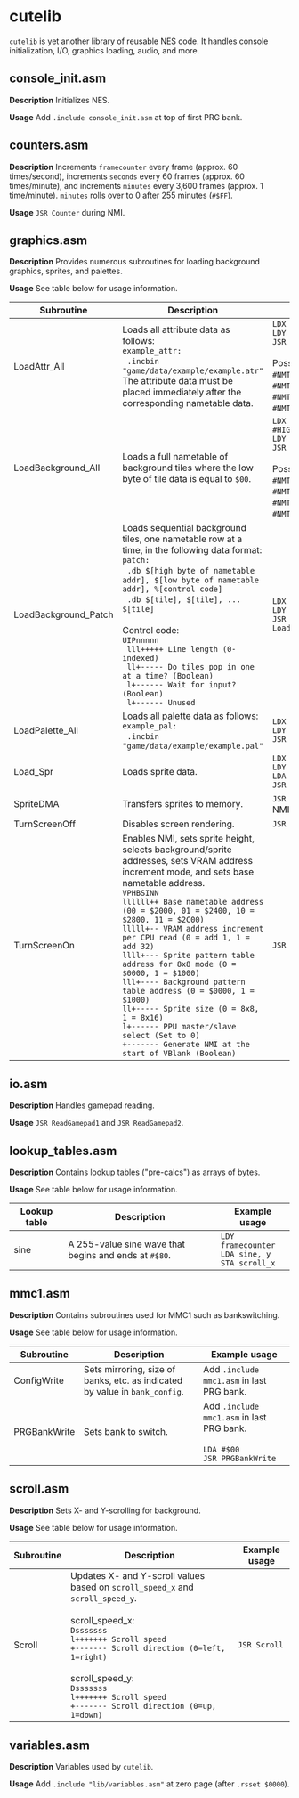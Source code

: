 # cutelib

`cutelib` is yet another library of reusable NES code. It handles console initialization, I/O, graphics loading, audio, and more. 


## console_init.asm

**Description**  Initializes NES.

**Usage**  Add `.include console_init.asm` at top of first PRG bank.


## counters.asm

**Description**  Increments `framecounter` every frame (approx. 60 times/second), increments `seconds` every 60 frames (approx. 60 times/minute), and increments `minutes` every 3,600 frames (approx. 1 time/minute). `minutes` rolls over to 0 after 255 minutes (`#$FF`).

**Usage**  `JSR Counter` during NMI.


## graphics.asm

**Description**  Provides numerous subroutines for loading background graphics, sprites, and palettes.

**Usage**  See table below for usage information.

| Subroutine | Description | Example usage |
|------------|-------------|---------------|
| LoadAttr_All | Loads all attribute data as follows:<BR>`example_attr:`<BR>&nbsp;&nbsp;`.incbin "game/data/example/example.atr"`<BR>The attribute data must be placed immediately after the corresponding nametable data. | `LDX #HIGH(example_attr)`<BR>`LDY #NMTBL_TOP_LEFT`<BR>`JSR LoadAttr_All`<BR><BR>Possible values for Y are `#NMTBL_TOP_LEFT`, `#NMTBL_TOP_RIGHT`, `#NMTBL_BOT_LEFT`, and `#NMTBL_BOT_RIGHT`. |
| LoadBackground_All | Loads a full nametable of background tiles where the low byte of tile data is equal to `$00`. | `LDX #HIGH(background_tiles)`<BR>`LDY #NMTBL_TOP_LEFT`<BR>`JSR LoadBackground_All`<BR><BR>Possible values for Y are `#NMTBL_TOP_LEFT`, `#NMTBL_TOP_RIGHT`, `#NMTBL_BOT_LEFT`, and `#NMTBL_BOT_RIGHT`. |
| LoadBackground_Patch | Loads sequential background tiles, one nametable row at a time, in the following data format:<BR>`patch:`<BR>&nbsp;&nbsp;`.db $[high byte of nametable addr], $[low byte of nametable addr], %[control code]`<BR>&nbsp;&nbsp;`.db $[tile], $[tile], ... $[tile]`<BR><BR>Control code:<BR>`UIPnnnnn`<BR>` lll+++++ Line length (0-indexed)`<BR>` ll+----- Do tiles pop in one at a time? (Boolean)`<BR>` l+------ Wait for input? (Boolean)`<BR>` l+------ Unused` | `LDX #HIGH(patch)`<BR>`LDY #LOW(patch)`<BR>`JSR LoadBackground_Patch` |
| LoadPalette_All | Loads all palette data as follows:<BR>`example_pal:`<BR>&nbsp;&nbsp;`.incbin "game/data/example/example.pal"` | `LDX #HIGH(example_pal)`<BR>`LDY #LOW(example_pal)`<BR>`JSR LoadPalette_All` |
| Load_Spr | Loads sprite data. | `LDX #HIGH(example_spr)`<BR>`LDY #LOW(example_spr)`<BR>`LDA #EXAMPLE_SPR_LEN`<BR>`JSR LoadSpr` |
| SpriteDMA | Transfers sprites to memory. | `JSR SpriteDMA` during NMI. |
| TurnScreenOff | Disables screen rendering. | `JSR TurnScreenOff` |
| TurnScreenOn | Enables NMI, sets sprite height, selects background/sprite addresses, sets VRAM address increment mode, and sets base nametable address.<BR>`VPHBSINN`<BR>`llllll++ Base nametable address (00 = $2000, 01 = $2400, 10 = $2800, 11 = $2C00)`<BR>`lllll+-- VRAM address increment per CPU read (0 = add 1, 1 = add 32)`<BR>`llll+--- Sprite pattern table address for 8x8 mode (0 = $0000, 1 = $1000)`<BR>`lll+---- Background pattern table address (0 = $0000, 1 = $1000)`<BR>`ll+----- Sprite size (0 = 8x8, 1 = 8x16)`<BR>`l+------ PPU master/slave select (Set to 0)`<BR>`+------- Generate NMI at the start of VBlank (Boolean)` | `JSR TurnScreenOn` |

## io.asm

**Description**  Handles gamepad reading.

**Usage**  `JSR ReadGamepad1` and `JSR ReadGamepad2`.


## lookup_tables.asm

**Description**  Contains lookup tables ("pre-calcs") as arrays of bytes.

**Usage**  See table below for usage information.

| Lookup table | Description | Example usage |
|--------------|-------------|---------------|
| sine         | A 255-value sine wave that begins and ends at `#$80`. |  `LDY framecounter`<BR>`LDA sine, y`<BR>`STA scroll_x` |


## mmc1.asm

**Description**  Contains subroutines used for MMC1 such as bankswitching.

**Usage**  See table below for usage information.

| Subroutine | Description | Example usage |
|------------|-------------|---------------|
| ConfigWrite | Sets mirroring, size of banks, etc. as indicated by value in `bank_config`. | Add `.include mmc1.asm` in last PRG bank. |
| PRGBankWrite | Sets bank to switch. | Add `.include mmc1.asm` in last PRG bank.<BR><BR>`LDA #$00`<BR>`JSR PRGBankWrite` |


## scroll.asm

**Description**  Sets X- and Y-scrolling for background.

**Usage**  See table below for usage information.

| Subroutine | Description | Example usage |
|------------|-------------|---------------|
| Scroll     | Updates X- and Y-scroll values based on `scroll_speed_x` and `scroll_speed_y`.<BR><BR>scroll_speed_x:<BR>`Dsssssss`<BR>`l+++++++ Scroll speed`<BR>`+------- Scroll direction (0=left, 1=right)`<BR><BR>scroll_speed_y:<BR>`Dsssssss`<BR>`l+++++++ Scroll speed`<BR>`+------- Scroll direction (0=up, 1=down)` | `JSR Scroll` |


## variables.asm

**Description**  Variables used by `cutelib`.

**Usage**  Add `.include "lib/variables.asm"` at zero page (after `.rsset $0000`). 